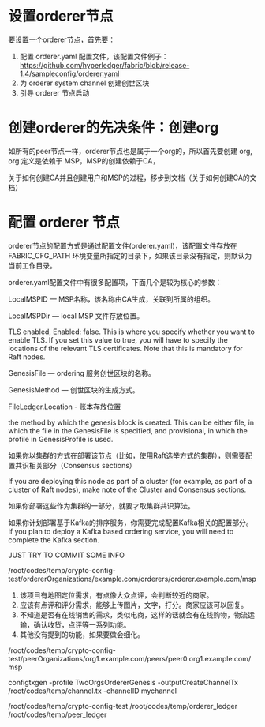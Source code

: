 # 设置orderer节点

要设置一个orderer节点，首先要：

1. 配置 orderer.yaml 配置文件，该配置文件例子：<https://github.com/hyperledger/fabric/blob/release-1.4/sampleconfig/orderer.yaml>
2. 为 orderer system channel 创建创世区块
3. 引导 orderer 节点启动



# 创建orderer的先决条件：创建org

如所有的peer节点一样，orderer节点也是属于一个org的，所以首先要创建 org, org 定义是依赖于 MSP，MSP的创建依赖于CA，

关于如何创建CA并且创建用户和MSP的过程，移步到文档（关于如何创建CA的文档）



# 配置 orderer 节点

orderer节点的配置方式是通过配置文件(orderer.yaml)，该配置文件存放在 FABRIC_CFG_PATH 环境变量所指定的目录下，如果该目录没有指定，则默认为当前工作目录。


orderer.yaml配置文件中有很多配置项，下面几个是较为核心的参数：

LocalMSPID —  MSP名称，该名称由CA生成，关联到所属的组织。

LocalMSPDir — local MSP 文件存放位置。

TLS enabled, Enabled: false. This is where you specify whether you want to enable TLS. If you set this value to true, you will have to specify the locations of the relevant TLS certificates. Note that this is mandatory for Raft nodes.

GenesisFile — ordering 服务创世区块的名称。

GenesisMethod — 创世区块的生成方式。

FileLedger.Location - 账本存放位置

the method by which the genesis block is created. This can be either file, in which the file in the GenesisFile is specified, and provisional, in which the profile in GenesisProfile is used.

如果你以集群的方式在部署该节点（比如，使用Raft选举方式的集群），则需要配置共识相关部分（Consensus sections）

If you are deploying this node as part of a cluster (for example, as part of a cluster of Raft nodes), make note of the Cluster and Consensus sections.

如果你部署这些作为集群的一部分，就要才取集群共识算法。

如果你计划部署基于Kafka的排序服务，你需要完成配置Kafka相关的配置部分。
If you plan to deploy a Kafka based ordering service, you will need to complete the Kafka section.

JUST TRY TO COMMIT SOME INFO

/root/codes/temp/crypto-config-test/ordererOrganizations/example.com/orderers/orderer.example.com/msp

1. 该项目有地图定位需求，有点像大众点评，会判断较近的商家。
2. 应该有点评和评分需求，能够上传图片，文字，打分。商家应该可以回复。
3. 不知道是否有在线销售的需求，类似电商，这样的话就会有在线购物，物流运输，确认收货，点评等一系列功能。
4. 其他没有提到的功能，如果要做会细化。


/root/codes/temp/crypto-config-test/peerOrganizations/org1.example.com/peers/peer0.org1.example.com/msp


configtxgen -profile TwoOrgsOrdererGenesis -outputCreateChannelTx /root/codes/temp/channel.tx -channelID mychannel
 

/root/codes/temp/crypto-config-test
/root/codes/temp/orderer_ledger
/root/codes/temp/peer_ledger
